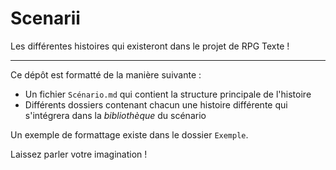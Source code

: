 # Scenarii
Les différentes histoires qui existeront dans le projet de RPG Texte !


-------

Ce dépôt est formatté de la manière suivante : 

* Un fichier `Scénario.md` qui contient la structure principale de l'histoire
* Différents dossiers contenant chacun une histoire différente qui s'intégrera dans la *bibliothèque* du scénario

Un exemple de formattage existe dans le dossier `Exemple`.

Laissez parler votre imagination !

